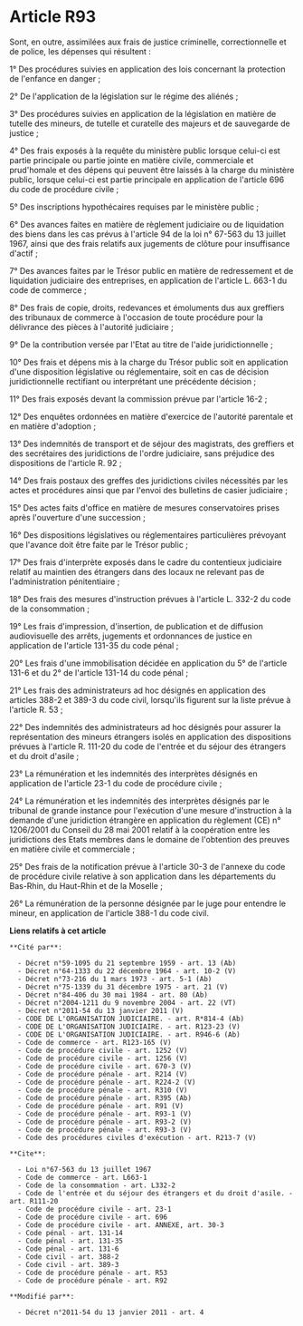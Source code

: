 # Article R93

Sont, en outre, assimilées aux frais de justice criminelle, correctionnelle et de police, les dépenses qui résultent : 

1° Des procédures suivies en application des lois concernant la protection de l'enfance en danger ; 

2° De l'application de la législation sur le régime des aliénés ; 

3° Des procédures suivies en application de la législation en matière de tutelle des mineurs, de tutelle et curatelle des
majeurs et de sauvegarde de justice ; 

4° Des frais exposés à la requête du ministère public lorsque celui-ci est partie principale ou partie jointe en matière
civile, commerciale et prud'homale et des dépens qui peuvent être laissés à la charge du ministère public, lorsque celui-ci
est partie principale en application de l'article 696 du code de procédure civile ; 

5° Des inscriptions hypothécaires requises par le ministère public ; 

6° Des avances faites en matière de règlement judiciaire ou de liquidation des biens dans les cas prévus à l'article 94 de la
loi n° 67-563 du 13 juillet 1967, ainsi que des frais relatifs aux jugements de clôture pour insuffisance d'actif ; 

7° Des avances faites par le Trésor public en matière de redressement et de liquidation judiciaire des entreprises, en
application de l'article L. 663-1 du code de commerce ; 

8° Des frais de copie, droits, redevances et émoluments dus aux greffiers des tribunaux de commerce à l'occasion de toute
procédure pour la délivrance des pièces à l'autorité judiciaire ; 

9° De la contribution versée par l'Etat au titre de l'aide juridictionnelle ; 

10° Des frais et dépens mis à la charge du Trésor public soit en application d'une disposition législative ou réglementaire,
soit en cas de décision juridictionnelle rectifiant ou interprétant une précédente décision ; 

11° Des frais exposés devant la commission prévue par l'article 16-2 ; 

12° Des enquêtes ordonnées en matière d'exercice de l'autorité parentale et en matière d'adoption ; 

13° Des indemnités de transport et de séjour des magistrats, des greffiers et des secrétaires des juridictions de l'ordre
judiciaire, sans préjudice des dispositions de l'article R. 92 ; 

14° Des frais postaux des greffes des juridictions civiles nécessités par les actes et procédures ainsi que par l'envoi des
bulletins de casier judiciaire ; 

15° Des actes faits d'office en matière de mesures conservatoires prises après l'ouverture d'une succession ; 

16° Des dispositions législatives ou réglementaires particulières prévoyant que l'avance doit être faite par le Trésor
public ; 

17° Des frais d'interprète exposés dans le cadre du contentieux judiciaire relatif au maintien des étrangers dans des locaux
ne relevant pas de l'administration pénitentiaire ; 

18° Des frais des mesures d'instruction prévues à l'article L. 332-2 du code de la consommation ; 

19° Les frais d'impression, d'insertion, de publication et de diffusion audiovisuelle des arrêts, jugements et ordonnances de
justice en application de l'article 131-35 du code pénal ; 

20° Les frais d'une immobilisation décidée en application du 5° de l'article 131-6 et du 2° de l'article 131-14 du code
pénal ; 

21° Les frais des administrateurs ad hoc désignés en application des articles 388-2 et 389-3 du code civil, lorsqu'ils
figurent sur la liste prévue à l'article R. 53 ; 

22° Des indemnités des administrateurs ad hoc désignés pour assurer la représentation des mineurs étrangers isolés en
application des dispositions prévues à l'article R. 111-20 du code de l'entrée et du séjour des étrangers et du droit
d'asile ; 

23° La rémunération et les indemnités des interprètes désignés en application de l'article 23-1 du code de procédure
civile ; 

24° La rémunération et les indemnités des interprètes désignés par le tribunal de grande instance pour l'exécution d'une
mesure d'instruction à la demande d'une juridiction étrangère en application du règlement (CE) n° 1206/2001 du Conseil du 28
mai 2001 relatif à la coopération entre les juridictions des Etats membres dans le domaine de l'obtention des preuves en
matière civile et commerciale ; 

25° Des frais de la notification prévue à l'article 30-3 de l'annexe du code de procédure civile relative à son application
dans les départements du Bas-Rhin, du Haut-Rhin et de la Moselle ; 

26° La rémunération de la personne désignée par le juge pour entendre le mineur, en application de l'article 388-1 du code
civil.

**Liens relatifs à cet article**

	**Cité par**:

	  - Décret n°59-1095 du 21 septembre 1959 - art. 13 (Ab)
	  - Décret n°64-1333 du 22 décembre 1964 - art. 10-2 (V)
	  - Décret n°73-216 du 1 mars 1973 - art. 5-1 (Ab)
	  - Décret n°75-1339 du 31 décembre 1975 - art. 21 (V)
	  - Décret n°84-406 du 30 mai 1984 - art. 80 (Ab)
	  - Décret n°2004-1211 du 9 novembre 2004 - art. 22 (VT)
	  - Décret n°2011-54 du 13 janvier 2011 (V)
	  - CODE DE L'ORGANISATION JUDICIAIRE. - art. R*814-4 (Ab)
	  - CODE DE L'ORGANISATION JUDICIAIRE. - art. R123-23 (V)
	  - CODE DE L'ORGANISATION JUDICIAIRE. - art. R946-6 (Ab)
	  - Code de commerce - art. R123-165 (V)
	  - Code de procédure civile - art. 1252 (V)
	  - Code de procédure civile - art. 1256 (V)
	  - Code de procédure civile - art. 670-3 (V)
	  - Code de procédure pénale - art. R214 (V)
	  - Code de procédure pénale - art. R224-2 (V)
	  - Code de procédure pénale - art. R310 (V)
	  - Code de procédure pénale - art. R395 (Ab)
	  - Code de procédure pénale - art. R91 (V)
	  - Code de procédure pénale - art. R93-1 (V)
	  - Code de procédure pénale - art. R93-2 (V)
	  - Code de procédure pénale - art. R93-3 (V)
	  - Code des procédures civiles d'exécution - art. R213-7 (V)

	**Cite**:

	  - Loi n°67-563 du 13 juillet 1967
	  - Code de commerce - art. L663-1
	  - Code de la consommation - art. L332-2
	  - Code de l'entrée et du séjour des étrangers et du droit d'asile. - art. R111-20
	  - Code de procédure civile - art. 23-1
	  - Code de procédure civile - art. 696
	  - Code de procédure civile - art. ANNEXE, art. 30-3
	  - Code pénal - art. 131-14
	  - Code pénal - art. 131-35
	  - Code pénal - art. 131-6
	  - Code civil - art. 388-2
	  - Code civil - art. 389-3
	  - Code de procédure pénale - art. R53
	  - Code de procédure pénale - art. R92

	**Modifié par**:

	  - Décret n°2011-54 du 13 janvier 2011 - art. 4
